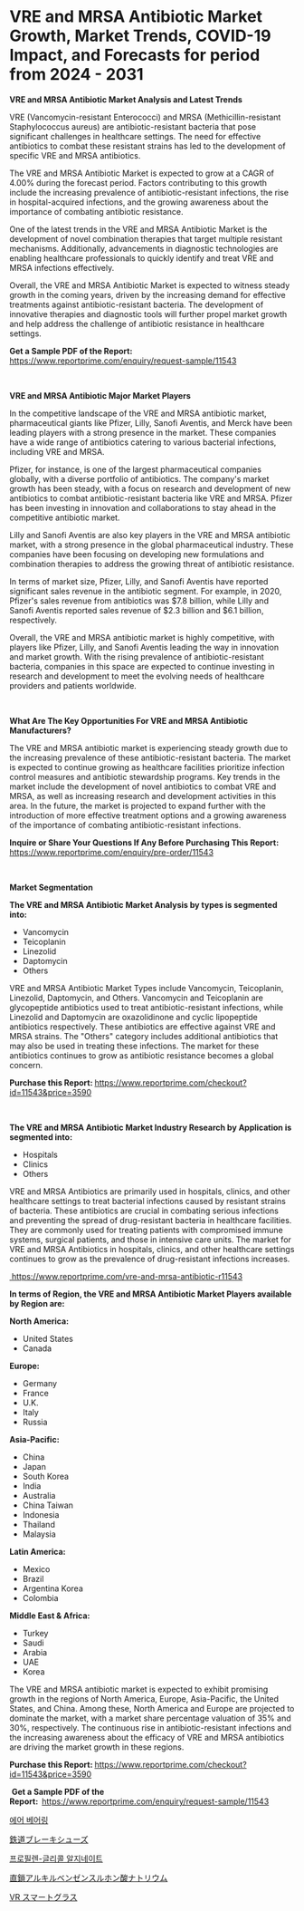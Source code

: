 <p><h1>VRE and MRSA Antibiotic Market Growth, Market Trends, COVID-19 Impact, and Forecasts for period from 2024 - 2031</h1></p><p><strong>VRE and MRSA Antibiotic Market Analysis and Latest Trends</strong></p>
<p><p>VRE (Vancomycin-resistant Enterococci) and MRSA (Methicillin-resistant Staphylococcus aureus) are antibiotic-resistant bacteria that pose significant challenges in healthcare settings. The need for effective antibiotics to combat these resistant strains has led to the development of specific VRE and MRSA antibiotics.</p><p>The VRE and MRSA Antibiotic Market is expected to grow at a CAGR of 4.00% during the forecast period. Factors contributing to this growth include the increasing prevalence of antibiotic-resistant infections, the rise in hospital-acquired infections, and the growing awareness about the importance of combating antibiotic resistance.</p><p>One of the latest trends in the VRE and MRSA Antibiotic Market is the development of novel combination therapies that target multiple resistant mechanisms. Additionally, advancements in diagnostic technologies are enabling healthcare professionals to quickly identify and treat VRE and MRSA infections effectively.</p><p>Overall, the VRE and MRSA Antibiotic Market is expected to witness steady growth in the coming years, driven by the increasing demand for effective treatments against antibiotic-resistant bacteria. The development of innovative therapies and diagnostic tools will further propel market growth and help address the challenge of antibiotic resistance in healthcare settings.</p></p>
<p><strong>Get a Sample PDF of the Report:&nbsp;</strong> <a href="https://www.reportprime.com/enquiry/request-sample/11543">https://www.reportprime.com/enquiry/request-sample/11543</a></p>
<p>&nbsp;</p>
<p><strong>VRE and MRSA Antibiotic Major Market Players</strong></p>
<p><p>In the competitive landscape of the VRE and MRSA antibiotic market, pharmaceutical giants like Pfizer, Lilly, Sanofi Aventis, and Merck have been leading players with a strong presence in the market. These companies have a wide range of antibiotics catering to various bacterial infections, including VRE and MRSA.</p><p>Pfizer, for instance, is one of the largest pharmaceutical companies globally, with a diverse portfolio of antibiotics. The company's market growth has been steady, with a focus on research and development of new antibiotics to combat antibiotic-resistant bacteria like VRE and MRSA. Pfizer has been investing in innovation and collaborations to stay ahead in the competitive antibiotic market.</p><p>Lilly and Sanofi Aventis are also key players in the VRE and MRSA antibiotic market, with a strong presence in the global pharmaceutical industry. These companies have been focusing on developing new formulations and combination therapies to address the growing threat of antibiotic resistance.</p><p>In terms of market size, Pfizer, Lilly, and Sanofi Aventis have reported significant sales revenue in the antibiotic segment. For example, in 2020, Pfizer's sales revenue from antibiotics was $7.8 billion, while Lilly and Sanofi Aventis reported sales revenue of $2.3 billion and $6.1 billion, respectively.</p><p>Overall, the VRE and MRSA antibiotic market is highly competitive, with players like Pfizer, Lilly, and Sanofi Aventis leading the way in innovation and market growth. With the rising prevalence of antibiotic-resistant bacteria, companies in this space are expected to continue investing in research and development to meet the evolving needs of healthcare providers and patients worldwide.</p></p>
<p>&nbsp;</p>
<p><strong>What Are The Key Opportunities For VRE and MRSA Antibiotic Manufacturers?</strong></p>
<p><p>The VRE and MRSA antibiotic market is experiencing steady growth due to the increasing prevalence of these antibiotic-resistant bacteria. The market is expected to continue growing as healthcare facilities prioritize infection control measures and antibiotic stewardship programs. Key trends in the market include the development of novel antibiotics to combat VRE and MRSA, as well as increasing research and development activities in this area. In the future, the market is projected to expand further with the introduction of more effective treatment options and a growing awareness of the importance of combating antibiotic-resistant infections.</p></p>
<p><strong>Inquire or Share Your Questions If Any Before Purchasing This Report:</strong> <a href="https://www.reportprime.com/enquiry/pre-order/11543">https://www.reportprime.com/enquiry/pre-order/11543</a></p>
<p>&nbsp;</p>
<p><strong>Market Segmentation</strong></p>
<p><strong>The VRE and MRSA Antibiotic Market Analysis by types is segmented into:</strong></p>
<p><ul><li>Vancomycin</li><li>Teicoplanin</li><li>Linezolid</li><li>Daptomycin</li><li>Others</li></ul></p>
<p><p>VRE and MRSA Antibiotic Market Types include Vancomycin, Teicoplanin, Linezolid, Daptomycin, and Others. Vancomycin and Teicoplanin are glycopeptide antibiotics used to treat antibiotic-resistant infections, while Linezolid and Daptomycin are oxazolidinone and cyclic lipopeptide antibiotics respectively. These antibiotics are effective against VRE and MRSA strains. The "Others" category includes additional antibiotics that may also be used in treating these infections. The market for these antibiotics continues to grow as antibiotic resistance becomes a global concern.</p></p>
<p><strong>Purchase this Report:&nbsp;</strong><a href="https://www.reportprime.com/checkout?id=11543&price=3590">https://www.reportprime.com/checkout?id=11543&price=3590</a></p>
<p>&nbsp;</p>
<p><strong>The VRE and MRSA Antibiotic Market Industry Research by Application is segmented into:</strong></p>
<p><ul><li>Hospitals</li><li>Clinics</li><li>Others</li></ul></p>
<p><p>VRE and MRSA Antibiotics are primarily used in hospitals, clinics, and other healthcare settings to treat bacterial infections caused by resistant strains of bacteria. These antibiotics are crucial in combating serious infections and preventing the spread of drug-resistant bacteria in healthcare facilities. They are commonly used for treating patients with compromised immune systems, surgical patients, and those in intensive care units. The market for VRE and MRSA Antibiotics in hospitals, clinics, and other healthcare settings continues to grow as the prevalence of drug-resistant infections increases.</p></p>
<p><a href="https://www.reportprime.com/vre-and-mrsa-antibiotic-r11543">&nbsp;https://www.reportprime.com/vre-and-mrsa-antibiotic-r11543</a></p>
<p><strong>In terms of Region, the VRE and MRSA Antibiotic Market Players available by Region are:</strong></p>
<p>
    <p> <strong> North America: </strong>
        <ul>
            <li>United States</li>
            <li>Canada</li>
        </ul>
        </p> 
    <p> <strong> Europe: </strong>
        <ul>
            <li>Germany</li>
            <li>France</li>
            <li>U.K.</li>
            <li>Italy</li>
            <li>Russia</li>
        </ul>
        </p> 
    <p> <strong> Asia-Pacific: </strong>
        <ul>
            <li>China</li>
            <li>Japan</li>
            <li>South Korea</li>
            <li>India</li>
            <li>Australia</li>
            <li>China Taiwan</li>
            <li>Indonesia</li>
            <li>Thailand</li>
            <li>Malaysia</li>
        </ul>
        </p> 
    <p> <strong> Latin America: </strong>
        <ul>
            <li>Mexico</li>
            <li>Brazil</li>
            <li>Argentina Korea</li>
            <li>Colombia</li>
        </ul>
        </p> 
    <p> <strong> Middle East & Africa: </strong>
        <ul>
            <li>Turkey</li>
            <li>Saudi</li>
            <li>Arabia</li>
            <li>UAE</li>
            <li>Korea</li>
        </ul>
    </p>
    </p>
<p><p>The VRE and MRSA antibiotic market is expected to exhibit promising growth in the regions of North America, Europe, Asia-Pacific, the United States, and China. Among these, North America and Europe are projected to dominate the market, with a market share percentage valuation of 35% and 30%, respectively. The continuous rise in antibiotic-resistant infections and the increasing awareness about the efficacy of VRE and MRSA antibiotics are driving the market growth in these regions.</p></p>
<p><strong>Purchase this Report: </strong><a href="https://www.reportprime.com/checkout?id=11543&price=3590">https://www.reportprime.com/checkout?id=11543&price=3590</a></p>
<p>&nbsp;<strong>Get a Sample PDF of the Report:&nbsp;&nbsp;</strong><a href="https://www.reportprime.com/enquiry/request-sample/11543">https://www.reportprime.com/enquiry/request-sample/11543</a></p>
<p><strong></strong></p>
<p><p><a href="https://github.com/Elenrrera7685/Market-Research-Report-List-1/blob/main/593840824266.md">에어 베어링</a></p><p><a href="https://github.com/oqoeusbvpadwjs08/Market-Research-Report-List-1/blob/main/370065426084.md">鉄道ブレーキシューズ</a></p><p><a href="https://medium.com/@gunnerolson2022/%ED%94%84%EB%A1%9C%ED%95%84%EB%A0%8C%EA%B8%80%EB%A6%AC%EC%BD%9C-%EC%95%8C%EC%A7%80%EB%84%A4%EC%9D%B4%ED%8A%B8-%EC%8B%9C%EC%9E%A5-%EB%B6%84%EC%84%9D-%EA%B8%80%EB%A1%9C%EB%B2%8C-%EC%82%B0%EC%97%85-%EC%A0%84%EB%A7%9D-%EB%B0%8F-%EC%98%88%EC%B8%A1-2024%EB%85%84%EB%B6%80%ED%84%B0-2031%EB%85%84%EA%B9%8C%EC%A7%80-e81871af235c">프로필렌-글리콜 알지네이트</a></p><p><a href="https://github.com/AaronVargas43/Market-Research-Report-List-1/blob/main/410683926085.md">直鎖アルキルベンゼンスルホン酸ナトリウム</a></p><p><a href="https://medium.com/@awicka/vr%E3%82%B9%E3%83%9E%E3%83%BC%E3%83%88%E3%82%B0%E3%83%A9%E3%82%B9%E5%B8%82%E5%A0%B4-2031%E5%B9%B4%E3%81%BE%E3%81%A7%E3%81%AE%E3%83%88%E3%83%AC%E3%83%B3%E3%83%89-%E4%BA%88%E6%B8%AC-%E7%AB%B6%E4%BA%89%E5%88%86%E6%9E%90-d94394aeeb2f">VR スマートグラス</a></p></p>